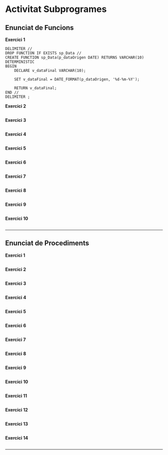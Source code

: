 # Activitat Subprogrames

## Enunciat de Funcions 

**Exercici 1**

```mysql
DELIMITER //
DROP FUNCTION IF EXISTS sp_Data //
CREATE FUNCTION sp_Data(p_dataOrigen DATE) RETURNS VARCHAR(10) DETERMINISTIC
BEGIN
    DECLARE v_dataFinal VARCHAR(10);
    
    SET v_dataFinal = DATE_FORMAT(p_dataOrigen, '%d-%m-%Y');
    
    RETURN v_dataFinal;
END //
DELIMITER ;
```

**Exercici 2**

```mysql

```

**Exercici 3**

```mysql

```

**Exercici 4**

```mysql

```

**Exercici 5**

```mysql

```

**Exercici 6**

```mysql

```

**Exercici 7**

```mysql

```

**Exercici 8**

```mysql

```
**Exercici 9**

```mysql

```
**Exercici 10**

```mysql

```

***

## Enunciat de Procediments

**Exercici 1**

```mysql

```

**Exercici 2**

```mysql

```

**Exercici 3**

```mysql

```

**Exercici 4**

```mysql

```

**Exercici 5**

```mysql

```

**Exercici 6**

```mysql

```

**Exercici 7**

```mysql

```

**Exercici 8**

```mysql

```
**Exercici 9**

```mysql

```
**Exercici 10**

```mysql

```
**Exercici 11**

```mysql

```
**Exercici 12**

```mysql

```
**Exercici 13**

```mysql

```
**Exercici 14**

```mysql

```

***
